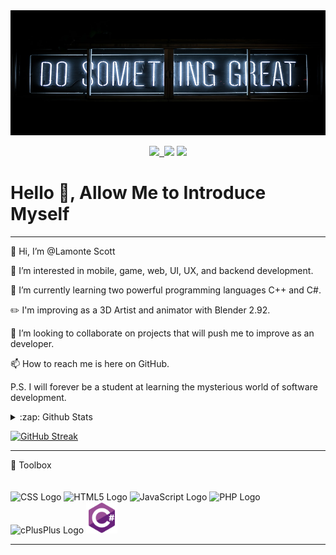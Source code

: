 <img height="200px" width="100%" src=Images/doSomethingGreat.jpeg>

<p align="center">
   <a href="https://www.linkedin.com/in/lamontescott?lipi=urn%3Ali%3Apage%3Ad_flagship3_profile_view_base_contact_details%3BOsdbI1Z%2BRZS3k87PffWzqA%3D%3D">
   <img src="https://img.shields.io/badge/Linkedin-blue?style=flat-square&logo=linkedin&labelColor=blue">
   </a>
   <a href="https://lamontescott.github.io/personal-website/">
   <img src="">
   </a>
   <img src="https://img.shields.io/github/last-commit/lamontescott/personal-website?style=flat-square">
   <img src="https://img.shields.io/github/repo-size/lamontescott/personal-website?style=flat-square">
   </p>

                                                                                                                                            
 <!--Donwload, other, Website, Github Last Commit, Github repo, Github repo size-->                                                                                                                                

# Hello 👋, Allow Me to Introduce Myself 

---
<!--Bio-->
<p>👋 Hi, I’m @Lamonte Scott</p>
<p>👀 I’m interested in mobile, game, web, UI, UX, and backend development.</p>
<p>🌱 I’m currently learning two powerful programming languages C++ and C#.<p
<p>✏️ I'm improving as a 3D Artist and animator with Blender 2.92.</p>
<p>💞️ I’m looking to collaborate on projects that will push me to improve as an developer.</p>
<p>📫 How to reach me is here on GitHub.</p>
<p>P.S. I will forever be a student at learning the mysterious world of software development.</p>


 <!--Github Stats-->

<details>
    <summary>:zap: Github Stats </summary>
    
   
  <img align="center" src="https://github-readme-stats.vercel.app/api?username=lamontescott&theme=tokyonight&show_icons=true">
    
    
  <img align="center" src="https://github-readme-stats.vercel.app/api/top-langs/?username=lamontescott&layout=compact&theme=tokyonight">
   
</details>
         
[![GitHub Streak](https://github-readme-streak-stats.herokuapp.com/?user=lamontescott&theme=tokyonight)](https://git.io/streak-stats)
         
         
---
<!--Toolbox-->
🧰 Toolbox
 <br>
 <br>
 <br>
<img src="https://cdn.worldvectorlogo.com/logos/css-3.svg" alt="CSS Logo" width="50" height="50"/>
<img src="https://cdn.worldvectorlogo.com/logos/html-1.svg" alt="HTML5 Logo" width="50" height="50"/> 
<img src="https://user-images.githubusercontent.com/63941608/126529691-5761ecf0-ce7e-4aa3-b6b5-4965069055e4.png" alt="JavaScript Logo" width="50" height="50"/> 
<img src="https://user-images.githubusercontent.com/63941608/126529883-380a5544-e488-4ada-bc16-e3c941eb9bca.png" alt="PHP Logo" width="50" height="50"/> 
<img src="https://cdn.worldvectorlogo.com/logos/c.svg" alt="cPlusPlus Logo" width="50" height="50"/> 
<img src="https://raw.githubusercontent.com/devicons/devicon/9f4f5cdb393299a81125eb5127929ea7bfe42889/icons/csharp/csharp-original.svg" alt="cPlusPlus Logo" width="50" height="50"/> 


---

